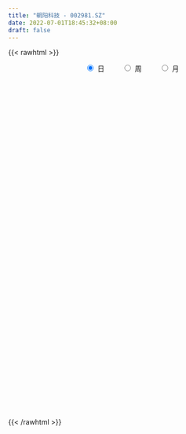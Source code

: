 ```yaml
---
title: "朝阳科技 - 002981.SZ"
date: 2022-07-01T18:45:32+08:00
draft: false
---
```

{{< rawhtml >}}
    <div style="text-align: center">
        <label style="padding: 1rem;"><input style="margin-right: .5rem" type="radio" name="period" value="D" checked onclick="period_change(this)">日</label>
        <label style="padding: 1rem;"><input style="margin-right: .5rem" type="radio" name="period" value="W" onclick="period_change(this)">周</label>
        <label style="padding: 1rem;"><input style="margin-right: .5rem" type="radio" name="period" value="M" onclick="period_change(this)">月</label>
    </div>
    <div id="chart" style="height: 700px;"></div> 
    <script type="text/javascript">
        const D_v = [130624.87,124416.98,127940.72,101418.15,71742.8,71949.84,72345.4,80150.02,63175.0,79243.23,55933.11,48651.54,64249.51,84223.63,58759.4,51292.61,65723.71,103521.3,74587.34,75513.57,61243.53,52265.2,52144.64,58778.6,36280.13,27853.2,24315.39,21702.99,22661.14,27489.6,28130.0,17842.5,17114.0,22156.1,20933.0,23584.6,30220.67,23453.28,16669.08,19630.2,18519.82,12824.53,13819.16,15744.66,11496.63,13190.62,12874.65,17930.76,12582.52,14279.1,25195.29,18093.2,15189.72,16249.3,9173.6,9046.2,10733.92,10731.72,24900.24,26284.2,18795.6,16505.0,11687.09,18236.09,13039.0,9826.1,9015.2,7419.3,6202.0,9197.9,6711.9,6694.0,5985.1,7600.9,5951.2,23360.12,32225.22,14939.45,12316.25,13092.2,17128.2,9444.9,9348.0,6827.0,7203.9,17187.9,10157.9,7503.0,5590.0,8507.0,4791.4,7878.9,7580.8,6515.9,10422.44,8070.2,8686.74,8479.8,6610.0,5854.9,9482.1,7935.92,5653.0,5602.0,3851.3,4512.72,6280.0,4762.0,6060.0,7617.0,6039.9,4181.8,4866.0,6022.0,8522.1,15968.0,10852.19,8333.8,7501.74,5866.58,4341.0,5873.0,33597.93,47968.54,26455.61,27975.0,21107.0,31423.22,20101.0,19083.0,15854.63,17161.72,15186.42,17846.25,8673.2,12801.2,6901.2,5199.2,8022.9,6400.7,5551.0,7113.0,12297.8,7487.0,7702.8,5058.1,10490.5,8957.99,7695.09,5215.0,6084.9,8690.1,6778.0,5555.0,5744.0,5511.2,5096.0,5967.0,6602.0,7513.2,4539.0,4762.6,6110.5,4638.3,4603.0,5236.3,5841.2,5879.9,4965.9,7947.09,5072.99,4565.9,5214.9,14490.0,31416.6,23590.6,15955.1,10693.4,7172.2,10650.4,9405.0,8815.2,5183.4,6411.2,5230.0,4485.6,8106.4,6431.0,16598.0,11117.2,9009.0,15379.0,8956.0,7679.06,6033.0,6143.0,32980.9,26184.96,35599.0,21201.0,15928.8,15230.0,8512.2,9516.0,23846.8,14120.0,9908.0,9251.2,12436.1,9489.0,10051.2,6544.03,7878.0,12499.1,8774.81,3630.0,4785.0,3565.0,3804.9,6746.0,5974.0,3724.0,2994.0,3681.12,4111.4,4705.2,2675.0,3419.0,4304.0,3137.4,2422.0,3777.0,3341.0,4862.0,3470.0,3641.29,4201.0,5428.09,3781.81,13019.21,6886.0,7624.2,4886.0,4937.0,5156.0,3417.0,5803.2,7084.0,6693.0,7065.21,5476.0,9774.9,5235.0,4920.3,5878.5,6007.0,3977.9,4402.0,4589.0,3270.0,3210.0,3178.0,3055.0,2734.3,3826.0,3390.0,3552.0,7698.0,4120.0,3673.0,2385.0,2536.0,2313.0,4343.0,3857.0,3753.0,4353.0,3947.3,2380.0,3555.0,3186.0,4974.9,3736.0,2079.0,3351.9,4212.0,5019.0,3887.2,4612.0,3467.0,3400.2,2238.0,2330.0,3674.0,12993.5,5416.9,3334.0,3773.0,4885.5,6118.9,5414.0,6084.0,4207.0,7602.0,5236.6,3552.0,3875.0,6682.8,4289.0,5098.1,6736.2,5558.0,7372.0,6528.2,9561.9,8820.9,5956.0,4375.8,2764.0,3572.0,1641.0,2267.0,1807.0,1836.0,1812.0,2011.0,1963.0,1616.0,1966.0,2660.0,3474.0,5782.0,10221.0,13968.0,9482.8,9402.0,5408.0,22260.0,16970.0,13226.0,9214.0,13639.0,16221.0,9026.0,7445.0,10447.0,17098.0,16197.0,9371.2,4538.0,6410.0,16709.0,12950.0,13726.0,11056.0,7147.5,6577.0,6742.0,6662.3,5206.42,6262.0,4246.0,11646.0,6007.0,4521.0,5354.0,4120.52,5531.0,4664.0,5745.0,8662.0,6960.0,4146.0,6145.0,6213.0,4900.0,5896.0,4891.9,3746.14,3522.0,3231.0,2857.0,7316.0,6561.9,13220.7,6757.04,5348.0,7548.0,10975.0,5845.2,6098.2,18532.0,14382.0,6192.5,11225.0,15517.0,42406.2,28824.0,17447.5,10927.9,5480.0,9057.79,4922.79,6194.0,6868.0,5250.3,22477.88,31587.58,15802.79,15745.58,9454.0,9214.79,10802.79,17750.0,21606.0,15059.79,30645.79,17413.58,15471.58,11333.79,11546.0,9342.79,9394.79,13316.8,13396.58,13148.58,12016.0,9137.0,8485.79,6858.79,5455.79,8684.79,5765.0,4821.9,5490.0,6117.0,9103.91,6692.0,4951.0,9979.0,7582.0,7820.0,20167.95,13395.58,8619.0,5365.79,4592.58,3776.58,5162.58,4675.0,3016.79,3588.79,5872.0,5803.0,9817.58,13263.3,10824.37,7688.2,6793.0,10788.1,11052.58,9556.0,10376.2,22265.5,16804.0,14044.69,17526.73,16983.58,16282.8,20123.2,33119.0,30581.5,38268.0,20525.5,12818.9,10433.0,10446.72,12698.4,13431.3,9902.0,14111.0,12524.4,8724.0,9729.0,5574.0,6027.0,8840.0,7875.0,5034.0,7057.0,18054.2,14453.0,8596.0,7353.0,7315.0,6340.0,11437.2,10242.01,13259.0,8697.0]
const D_histogram = [0.0,0.2048547009,0.5173299827,0.5395520413,0.515938668,0.3187923605,0.2024529266,0.1238918273,0.0000932476,-0.0019800512,-0.0871892631,-0.0947583039,-0.0779401235,0.1155563652,0.1381595415,0.0719337868,0.1224563,0.2713065614,0.3584936165,0.4935412354,0.4206390391,0.3459816571,0.0940216245,-0.3543536098,-0.8645116281,-1.1849308876,-1.2329108706,-1.1775580867,-1.1004139524,-1.0941103419,-1.235982268,-1.2026501737,-1.0699970136,-0.8604611927,-0.728546183,-0.5605541868,-0.3047264993,-0.1482366926,-0.0191177031,0.0108158874,-0.0357753613,-0.0212314686,-0.0105647591,-0.0615755311,-0.0673817084,-0.0622655214,0.0204079154,0.1345488093,0.1478891591,0.1914634307,0.2825377748,0.3169175828,0.3055796685,0.2118778084,0.160325646,0.1298710128,0.1254275616,0.164676069,0.26078588,0.3473356838,0.4359664379,0.4162388729,0.3439961111,0.1339890377,-0.1318790318,-0.2372797038,-0.218167488,-0.2063951453,-0.2153244182,-0.1507545381,-0.0737905512,-0.0331297021,-0.0415296685,0.0123906037,0.0035997847,0.2278187411,0.2750185147,0.2560282287,0.1761797821,0.2119423674,0.3146190313,0.3529428504,0.3321637109,0.2963701963,0.264492186,0.3146323311,0.312640595,0.2690691483,0.230463294,0.1205252673,0.044118185,-0.050763531,-0.1317135804,-0.2006641471,-0.3205631243,-0.4124109864,-0.3634976668,-0.2804240823,-0.1911423962,-0.1226358862,0.0048422768,0.0681389345,0.0877344502,0.0672245635,0.0473882201,0.0531565995,0.0400884419,0.038143775,0.0782858169,0.1284843652,0.1297313197,0.1318441442,0.0951596471,0.1003197548,0.1063192108,0.1633420607,0.2113314422,0.2232198755,0.2355996715,0.2183835468,0.1760020866,0.1081808642,0.2664012887,0.3142535808,0.2597102198,0.2855679587,0.2755738604,0.3017165945,0.2973969456,0.2173731362,0.1216787408,-0.0582324496,-0.2290346458,-0.4510221216,-0.5807457064,-0.7230118368,-0.7593727071,-0.7448626504,-0.6426474397,-0.5301972094,-0.4185709737,-0.3723474296,-0.4140020264,-0.3799744147,-0.3721805426,-0.3414609883,-0.3642127187,-0.3131572714,-0.2024873378,-0.1031882017,0.0069880598,0.1239339336,0.1780831222,0.2094115634,0.1968752269,0.2106605921,0.1797524964,0.1437399719,0.1565042685,0.1854133917,0.1835749459,0.1340627174,0.0524922057,-0.0124683875,-0.0642226226,-0.0378314025,0.0151828,0.1024917278,0.193083738,0.2524646887,0.2764695302,0.294919931,0.2635771684,0.3916057711,0.4517389021,0.525761365,0.5249149692,0.4587594361,0.3898296695,0.3525184574,0.234069335,0.0863947657,0.009633296,-0.0678188111,-0.0993693978,-0.0875058513,-0.0297083312,0.0003107458,0.1045182643,0.1531600395,0.1315283099,0.1770892588,0.2032610235,0.1931086008,0.1462410682,0.109755432,0.1599351762,0.1944315251,0.2787494553,0.2903217968,0.2888536311,0.2128983422,0.1569319181,0.0631016391,0.0824165104,0.0667872398,0.0177973925,-0.005540465,0.0075811838,-0.0299023296,-0.1123873163,-0.1348970625,-0.2019291735,-0.3196962876,-0.357699951,-0.3703435386,-0.3853685124,-0.3676731175,-0.3148807872,-0.3282940081,-0.3198490603,-0.2763577042,-0.2221226015,-0.1628521813,-0.1165633114,-0.1092898421,-0.0825684756,-0.0633772544,-0.0657217842,-0.0634228624,-0.0505313551,-0.0283703602,0.001694399,0.0574693606,0.073335518,0.0963739188,0.1263094357,0.1433945382,0.1626899749,0.1896466238,0.1882891618,0.2064793966,0.1921015671,0.1793245828,0.1493049285,0.1122639928,0.0948443112,0.1140323861,0.1121418855,0.128792083,0.1265407316,0.1486479314,0.1372998335,0.0988827885,0.0988948007,0.0346989944,-0.0090189669,-0.0682219666,-0.1262135579,-0.1399130524,-0.1190704887,-0.0869714977,-0.0741905413,-0.0791240717,-0.0487730175,-0.0418203462,-0.0651187209,-0.1404696455,-0.1937599668,-0.227435238,-0.2388743718,-0.2167251017,-0.1946120641,-0.1968499137,-0.208679042,-0.2318058402,-0.2915437768,-0.2664100252,-0.2309103521,-0.1596157018,-0.0922333991,-0.0599814786,-0.0436444703,-0.0214469666,0.0301124531,0.087731241,0.1420984343,0.1772138159,0.1814252299,0.1905212505,0.1475227687,0.1280352935,0.097848567,0.0540188821,0.1225134144,0.1388399059,0.1532050062,0.1288624484,0.1163407692,0.0816251286,0.0295271409,0.0132321872,0.0036093384,0.0292971337,0.0514528736,0.0713924308,0.0919258285,0.105801932,0.088371578,0.080749203,0.0903388157,0.0749082501,0.0508154524,0.0122296748,0.0112271992,0.0306172884,0.008095961,-0.0312361812,-0.0713138473,-0.1064044341,-0.1043783603,-0.0744893572,-0.0444878803,-0.0426906559,-0.0247448616,-0.0096871622,-0.0144377046,-0.0115382556,-0.0122659325,-0.0356225713,-0.0807914935,-0.0553933529,-0.0073919567,0.0861006193,0.1200459465,0.1286550185,0.1078757515,0.1671608812,0.1640118008,0.1572593226,0.1456911482,0.1562678408,0.1696030672,0.1567782559,0.1521225206,0.1320626947,0.1190528708,0.0917272034,0.0266577324,0.0012700713,-0.0311030168,0.0092183488,0.0438288655,0.0927291732,0.1197314894,0.1281292874,0.1209429916,0.0702665897,0.0452437754,0.0400614568,0.005375476,-0.0383386643,-0.1434066053,-0.2223829814,-0.2541934999,-0.2529181012,-0.2303954974,-0.2175472936,-0.1809462042,-0.1386216624,-0.0875926041,-0.0833608877,-0.0893473765,-0.0552722582,-0.02582737,-0.02246731,-0.057279653,-0.0661989983,-0.0569943133,-0.0559277596,-0.0445742295,-0.0330101887,0.004320069,0.0258390303,0.0828477199,0.0893621138,0.10005856,0.1042911603,0.131454362,0.1348904011,0.138921565,0.1861938023,0.1325836235,0.1139769457,0.0293188477,0.0346292441,0.092143783,-0.0320826216,-0.1647180735,-0.2799795187,-0.3144914606,-0.3309649305,-0.2955855583,-0.2276104217,-0.1677765559,-0.158557509,-0.0095152274,0.1121605182,0.1730351239,0.2030642265,0.2174665554,0.2131655615,0.1892231853,0.1837880943,0.1323831398,0.1081650077,0.1556169115,0.1628232292,0.156819052,0.1156887002,0.0614543287,0.0246839591,-0.0688302623,-0.0856377073,-0.1241281781,-0.0775438297,-0.1292348565,-0.2044189882,-0.2184451707,-0.2031164053,-0.1716436731,-0.110251028,-0.0751918389,-0.0544753733,-0.0737047817,-0.0599977439,-0.0121886922,-0.0163212147,-0.0131889251,0.0186133807,0.0513597049,0.0841403991,0.0454711911,-0.0143599599,-0.0721604737,-0.0820977452,-0.0906833435,-0.0907450394,-0.086530411,-0.0771064764,-0.0647357266,-0.0439989763,-0.0515523598,-0.0450533366,-0.0427480739,-0.0347984967,0.0088984186,0.0146160532,0.039591981,0.1084243015,0.1708952325,0.2429454026,0.2905037016,0.2959432331,0.3518814234,0.3980843917,0.4463433401,0.452776865,0.434178505,0.3717962487,0.251846868,0.102805817,-0.1417681594,-0.2901246652,-0.3837754647,-0.4284192828,-0.4313715977,-0.3968437116,-0.3512166628,-0.295756989,-0.2165841381,-0.163219305,-0.1361140199,-0.1355128563,-0.1225286665,-0.1053753041,-0.072227935,-0.0510505026,-0.033263983,-0.0069722259,0.0794476273,0.1579999527,0.1818325662,0.1914021519,0.1808832241,0.1725904182,0.1976430882,0.1895018013,0.2109660065,0.2181096821]
const D_fast = [0.0,0.2560683761,0.6978761536,0.8549862226,0.9603575162,0.8429092988,0.7771830966,0.7295949542,0.6058196864,0.6032513748,0.4962448471,0.4649862304,0.4623193798,0.6847049598,0.7418480216,0.6936057136,0.7747423017,0.9914192035,1.1682296627,1.4266625905,1.4589201539,1.4707581862,1.2423035598,0.705339923,-0.0209460023,-0.6375979837,-0.9938056844,-1.2328424222,-1.430801776,-1.6980257509,-2.1488932441,-2.4162236932,-2.5510697865,-2.5566492637,-2.6068707998,-2.5790173504,-2.3993712877,-2.2799406541,-2.1556010904,-2.1229635281,-2.1784986171,-2.1692625915,-2.1612370718,-2.2276417265,-2.2502933309,-2.2607435243,-2.1729681086,-2.0251900124,-1.9748773728,-1.8834372435,-1.7217284557,-1.6081192521,-1.5430622492,-1.5837946572,-1.5952654082,-1.5932522881,-1.5663388489,-1.4859213242,-1.3246150433,-1.1512313185,-0.953608955,-0.8692768017,-0.8555205357,-1.0320303497,-1.3308681772,-1.4955887751,-1.5310184313,-1.5708448749,-1.6336052524,-1.6067240069,-1.5482076577,-1.5158292342,-1.5346116176,-1.4775936945,-1.4854845673,-1.2043109256,-1.0883565234,-1.0433397522,-1.0791432533,-0.9903950761,-0.8090636544,-0.6825041228,-0.6202423345,-0.5819433,-0.5476982638,-0.4189000359,-0.3427316233,-0.319035783,-0.3000258137,-0.3798325236,-0.4452100596,-0.5527826584,-0.6666611029,-0.7857777064,-0.9858174646,-1.1807680733,-1.2227291705,-1.2097616065,-1.1682655195,-1.130417981,-1.0017292489,-0.9213978576,-0.8798687292,-0.8835724751,-0.8915617635,-0.8725042342,-0.8755502813,-0.8679590045,-0.8082455083,-0.7259258688,-0.6922460843,-0.6571722237,-0.670066809,-0.6398267626,-0.6072475039,-0.5093891388,-0.4085668968,-0.3408734946,-0.2695937807,-0.2322140188,-0.2305949573,-0.2713709636,-0.0465502169,0.0798654703,0.0902496643,0.1874993928,0.2463987597,0.3479706424,0.4180002298,0.3923197045,0.3270449944,0.1325756916,-0.0954851661,-0.4302281723,-0.7051381838,-1.0281572733,-1.2543613203,-1.4260669262,-1.4845135755,-1.5046126475,-1.4976291552,-1.5444924686,-1.689647572,-1.7506135639,-1.8358648275,-1.8905105203,-2.0043154304,-2.0315493009,-1.9715012017,-1.897999116,-1.7860758396,-1.6381464824,-1.5394765132,-1.4557951812,-1.4191127109,-1.3526621977,-1.3386321694,-1.3387097008,-1.2868193371,-1.211556866,-1.1675015753,-1.1834981245,-1.2519455847,-1.3200232748,-1.3878331656,-1.3708997961,-1.3140898936,-1.2011580338,-1.0622950892,-0.9397979663,-0.8466757422,-0.7544953587,-0.7199438291,-0.4940137837,-0.3209459271,-0.115483123,0.0148992235,0.0634335494,0.0919612002,0.1427796024,0.0828478138,-0.0432280641,-0.1175812098,-0.2119880196,-0.2683809558,-0.2783938722,-0.2280234349,-0.1979266714,-0.0675895869,0.0193421983,0.0305925462,0.1204258097,0.1974128303,0.2355375577,0.2252302923,0.216183514,0.3063470522,0.3894512825,0.5434565764,0.6276093671,0.6983546092,0.6756239059,0.6588904613,0.5808355921,0.620754591,0.6218221303,0.5772816312,0.5525586575,0.5675756022,0.5226165064,0.4120346906,0.3558006788,0.2382862744,0.0405950884,-0.0868335627,-0.192063035,-0.3034301369,-0.3776530214,-0.4035808879,-0.4990676109,-0.5705849281,-0.596182998,-0.5974785457,-0.5789211708,-0.5617731288,-0.58182212,-0.5757428724,-0.5723959648,-0.5911709407,-0.6047277345,-0.604469066,-0.5894006611,-0.5589123022,-0.4887700004,-0.4545699635,-0.407438083,-0.3459252071,-0.2929914701,-0.2330235397,-0.1586552348,-0.1129404063,-0.0431303224,-0.0094827602,0.0225714013,0.029877979,0.0209030416,0.0271944378,0.0748906092,0.10103558,0.1498837983,0.1792676297,0.2385368124,0.2615136728,0.247817325,0.2725530374,0.2170319797,0.1710592766,0.0948007853,0.0052558045,-0.0434219531,-0.0523470116,-0.0419908949,-0.0477575739,-0.0724721222,-0.0543143224,-0.0578167377,-0.0973947926,-0.2078631285,-0.3095934415,-0.4001275222,-0.471285249,-0.5033172543,-0.5298572328,-0.5813075608,-0.6453064496,-0.7263847078,-0.8590085887,-0.9004773433,-0.9227052582,-0.8913145334,-0.8469905805,-0.8297340296,-0.8243081389,-0.8074723769,-0.7483848439,-0.6688332458,-0.5789414439,-0.4995226083,-0.4499548868,-0.3932285536,-0.3993463433,-0.3868249951,-0.3925495799,-0.4228745442,-0.3237516583,-0.2727151903,-0.2200488385,-0.2121757841,-0.1956122711,-0.2099216295,-0.254637832,-0.2676247389,-0.2763452531,-0.2433331744,-0.2083142161,-0.1705265512,-0.1270116964,-0.0866851098,-0.0820225693,-0.0694576436,-0.0372833269,-0.0339868301,-0.0453757647,-0.0809041236,-0.0790997993,-0.052055388,-0.0725527252,-0.1196939127,-0.1776000407,-0.2392917359,-0.2633602523,-0.2520935884,-0.2332140816,-0.2420895211,-0.2303299422,-0.2176940334,-0.226054002,-0.2260391169,-0.2298332769,-0.2620955585,-0.3274623541,-0.3159125517,-0.2697591446,-0.1547414138,-0.0907846001,-0.0500117734,-0.0438221026,0.0572532475,0.0951071172,0.1276694697,0.1525240824,0.2021677352,0.2579037284,0.2842734811,0.3176483759,0.3306042236,0.3473576175,0.3429637509,0.284558713,0.2594885698,0.2193397274,0.2619656802,0.3075334133,0.3796160142,0.4365512029,0.4769813227,0.5000307747,0.4669210203,0.4532091499,0.4580421955,0.4247000837,0.3714012773,0.230481685,0.0959095636,0.00055067,-0.0614034565,-0.0964797271,-0.1380183467,-0.1466538083,-0.1389846821,-0.1098537749,-0.1264622804,-0.1547856134,-0.1345285596,-0.1115405139,-0.1137972814,-0.1629295376,-0.1883986325,-0.1934425258,-0.2063579121,-0.2061479393,-0.2028364457,-0.1644261707,-0.1364474518,-0.0587268322,-0.0298719099,0.0058391763,0.0361445667,0.0961713589,0.1333299983,0.1720915534,0.2659122413,0.2454479684,0.2553355269,0.1780071409,0.1919748483,0.272525333,0.140278273,-0.0335366973,-0.2187930222,-0.3319278292,-0.4311425318,-0.4696595491,-0.458587018,-0.4406972911,-0.4711176215,-0.3244541467,-0.1747382716,-0.0706048849,0.0101902743,0.0789592421,0.1279496385,0.1513130587,0.1918249912,0.1735158216,0.1763389415,0.2626950731,0.3106071982,0.343807784,0.3315996072,0.2927288179,0.2621294381,0.1514076511,0.1131907793,0.043668264,0.070866655,-0.013133086,-0.1394219647,-0.2080594399,-0.2435097759,-0.2549479619,-0.2211180738,-0.2048568445,-0.1977592221,-0.235414826,-0.2367072242,-0.1919453455,-0.2001581717,-0.2003231134,-0.1638674624,-0.118281212,-0.064465418,-0.0917668282,-0.1551879692,-0.2310286014,-0.2614903092,-0.2927467435,-0.3154946991,-0.3329126735,-0.342765358,-0.3465785398,-0.3368415336,-0.3572830071,-0.3620473181,-0.3704290738,-0.3711791208,-0.3252576008,-0.3158859529,-0.2810120298,-0.185073634,-0.0798788949,0.0529076259,0.1730918502,0.2525171901,0.3964257362,0.5421498024,0.7019945859,0.821622327,0.9115685933,0.9421353992,0.8851477354,0.7618081387,0.4817921225,0.2609044503,0.0713097847,-0.0804388541,-0.1912340684,-0.2559171102,-0.2980942272,-0.3165738006,-0.2915469843,-0.2789869774,-0.2859101973,-0.3191872477,-0.3368352245,-0.3460256882,-0.3309353028,-0.322520496,-0.3130499722,-0.2885012716,-0.1822195116,-0.064167198,0.005123557,0.0625436807,0.097245559,0.1321003575,0.2065637996,0.2457979631,0.3200036699,0.381674766]
const D_slow = [0.0,0.0512136752,0.1805461709,0.3154341812,0.4444188482,0.5241169383,0.57473017,0.6057031268,0.6057264387,0.6052314259,0.5834341102,0.5597445342,0.5402595033,0.5691485946,0.60368848,0.6216719267,0.6522860017,0.7201126421,0.8097360462,0.9331213551,1.0382811148,1.1247765291,1.1482819352,1.0596935328,0.8435656258,0.5473329039,0.2391051862,-0.0552843355,-0.3303878236,-0.603915409,-0.9129109761,-1.2135735195,-1.4810727729,-1.6961880711,-1.8783246168,-2.0184631635,-2.0946447884,-2.1317039615,-2.1364833873,-2.1337794154,-2.1427232558,-2.1480311229,-2.1506723127,-2.1660661955,-2.1829116225,-2.1984780029,-2.193376024,-2.1597388217,-2.1227665319,-2.0749006743,-2.0042662306,-1.9250368349,-1.8486419177,-1.7956724656,-1.7555910541,-1.7231233009,-1.6917664105,-1.6505973933,-1.5854009233,-1.4985670023,-1.3895753929,-1.2855156746,-1.1995166468,-1.1660193874,-1.1989891454,-1.2583090713,-1.3128509433,-1.3644497296,-1.4182808342,-1.4559694687,-1.4744171065,-1.482699532,-1.4930819492,-1.4899842982,-1.4890843521,-1.4321296668,-1.3633750381,-1.2993679809,-1.2553230354,-1.2023374435,-1.1236826857,-1.0354469731,-0.9524060454,-0.8783134963,-0.8121904498,-0.733532367,-0.6553722183,-0.5881049312,-0.5304891077,-0.5003577909,-0.4893282446,-0.5020191274,-0.5349475225,-0.5851135593,-0.6652543403,-0.7683570869,-0.8592315036,-0.9293375242,-0.9771231233,-1.0077820948,-1.0065715256,-0.989536792,-0.9676031795,-0.9507970386,-0.9389499836,-0.9256608337,-0.9156387232,-0.9061027795,-0.8865313252,-0.8544102339,-0.821977404,-0.7890163679,-0.7652264562,-0.7401465175,-0.7135667148,-0.6727311996,-0.619898339,-0.5640933701,-0.5051934523,-0.4505975656,-0.4065970439,-0.3795518279,-0.3129515057,-0.2343881105,-0.1694605555,-0.0980685659,-0.0291751007,0.0462540479,0.1206032843,0.1749465683,0.2053662535,0.1908081411,0.1335494797,0.0207939493,-0.1243924773,-0.3051454365,-0.4949886133,-0.6812042759,-0.8418661358,-0.9744154381,-1.0790581815,-1.172145039,-1.2756455456,-1.3706391492,-1.4636842849,-1.549049532,-1.6401027116,-1.7183920295,-1.7690138639,-1.7948109144,-1.7930638994,-1.762080416,-1.7175596354,-1.6652067446,-1.6159879379,-1.5633227898,-1.5183846657,-1.4824496727,-1.4433236056,-1.3969702577,-1.3510765212,-1.3175608419,-1.3044377905,-1.3075548873,-1.323610543,-1.3330683936,-1.3292726936,-1.3036497616,-1.2553788271,-1.192262655,-1.1231452724,-1.0494152897,-0.9835209976,-0.8856195548,-0.7726848292,-0.641244488,-0.5100157457,-0.3953258867,-0.2978684693,-0.209738855,-0.1512215212,-0.1296228298,-0.1272145058,-0.1441692086,-0.169011558,-0.1908880208,-0.1983151037,-0.1982374172,-0.1721078511,-0.1338178413,-0.1009357638,-0.0566634491,-0.0058481932,0.042428957,0.078989224,0.106428082,0.1464118761,0.1950197574,0.2647071212,0.3372875704,0.4095009781,0.4627255637,0.5019585432,0.517733953,0.5383380806,0.5550348905,0.5594842387,0.5580991224,0.5599944184,0.552518836,0.5244220069,0.4906977413,0.4402154479,0.360291376,0.2708663883,0.1782805036,0.0819383755,-0.0099799039,-0.0887001007,-0.1707736027,-0.2507358678,-0.3198252938,-0.3753559442,-0.4160689895,-0.4452098174,-0.4725322779,-0.4931743968,-0.5090187104,-0.5254491565,-0.5413048721,-0.5539377108,-0.5610303009,-0.5606067012,-0.546239361,-0.5279054815,-0.5038120018,-0.4722346429,-0.4363860083,-0.3957135146,-0.3483018586,-0.3012295682,-0.249609719,-0.2015843273,-0.1567531815,-0.1194269494,-0.0913609512,-0.0676498734,-0.0391417769,-0.0111063055,0.0210917152,0.0527268981,0.089888881,0.1242138394,0.1489345365,0.1736582367,0.1823329853,0.1800782435,0.1630227519,0.1314693624,0.0964910993,0.0667234771,0.0449806027,0.0264329674,0.0066519495,-0.0055413049,-0.0159963915,-0.0322760717,-0.067393483,-0.1158334747,-0.1726922842,-0.2324108772,-0.2865921526,-0.3352451686,-0.3844576471,-0.4366274076,-0.4945788676,-0.5674648118,-0.6340673181,-0.6917949062,-0.7316988316,-0.7547571814,-0.769752551,-0.7806636686,-0.7860254103,-0.778497297,-0.7565644867,-0.7210398782,-0.6767364242,-0.6313801167,-0.5837498041,-0.5468691119,-0.5148602886,-0.4903981468,-0.4768934263,-0.4462650727,-0.4115550962,-0.3732538447,-0.3410382326,-0.3119530403,-0.2915467581,-0.2841649729,-0.2808569261,-0.2799545915,-0.2726303081,-0.2597670897,-0.241918982,-0.2189375249,-0.1924870419,-0.1703941473,-0.1502068466,-0.1276221427,-0.1088950801,-0.096191217,-0.0931337983,-0.0903269985,-0.0826726764,-0.0806486862,-0.0884577315,-0.1062861933,-0.1328873018,-0.1589818919,-0.1776042312,-0.1887262013,-0.1993988653,-0.2055850807,-0.2080068712,-0.2116162974,-0.2145008613,-0.2175673444,-0.2264729872,-0.2466708606,-0.2605191988,-0.262367188,-0.2408420331,-0.2108305465,-0.1786667919,-0.151697854,-0.1099076337,-0.0689046835,-0.0295898529,0.0068329342,0.0458998944,0.0883006612,0.1274952251,0.1655258553,0.198541529,0.2283047467,0.2512365475,0.2579009806,0.2582184984,0.2504427442,0.2527473314,0.2637045478,0.2868868411,0.3168197134,0.3488520353,0.3790877832,0.3966544306,0.4079653745,0.4179807387,0.4193246077,0.4097399416,0.3738882903,0.3182925449,0.2547441699,0.1915146447,0.1339157703,0.0795289469,0.0342923958,-0.0003630198,-0.0222611708,-0.0431013927,-0.0654382368,-0.0792563014,-0.0857131439,-0.0913299714,-0.1056498846,-0.1221996342,-0.1364482125,-0.1504301524,-0.1615737098,-0.169826257,-0.1687462397,-0.1622864821,-0.1415745522,-0.1192340237,-0.0942193837,-0.0681465936,-0.0352830031,-0.0015604028,0.0331699884,0.079718439,0.1128643449,0.1413585813,0.1486882932,0.1573456042,0.18038155,0.1723608946,0.1311813762,0.0611864965,-0.0174363686,-0.1001776012,-0.1740739908,-0.2309765963,-0.2729207352,-0.3125601125,-0.3149389193,-0.2868987898,-0.2436400088,-0.1928739522,-0.1385073133,-0.085215923,-0.0379101266,0.0080368969,0.0411326819,0.0681739338,0.1070781617,0.147783969,0.186988732,0.215910907,0.2312744892,0.237445479,0.2202379134,0.1988284866,0.1677964421,0.1484104847,0.1161017705,0.0649970235,0.0103857308,-0.0403933705,-0.0833042888,-0.1108670458,-0.1296650055,-0.1432838489,-0.1617100443,-0.1767094803,-0.1797566533,-0.183836957,-0.1871341883,-0.1824808431,-0.1696409169,-0.1486058171,-0.1372380193,-0.1408280093,-0.1588681277,-0.179392564,-0.2020633999,-0.2247496598,-0.2463822625,-0.2656588816,-0.2818428133,-0.2928425573,-0.3057306473,-0.3169939814,-0.3276809999,-0.3363806241,-0.3341560194,-0.3305020061,-0.3206040109,-0.2934979355,-0.2507741274,-0.1900377767,-0.1174118513,-0.043426043,0.0445443128,0.1440654107,0.2556512458,0.368845462,0.4773900883,0.5703391504,0.6333008674,0.6590023217,0.6235602818,0.5510291155,0.4550852494,0.3479804287,0.2401375293,0.1409266014,0.0531224356,-0.0208168116,-0.0749628461,-0.1157676724,-0.1497961774,-0.1836743914,-0.2143065581,-0.2406503841,-0.2587073678,-0.2714699935,-0.2797859892,-0.2815290457,-0.2616671389,-0.2221671507,-0.1767090092,-0.1288584712,-0.0836376652,-0.0404900606,0.0089207114,0.0562961618,0.1090376634,0.1635650839]
const D_data = [['2020-06-10', 49.01, 47.42, 47.42, 51.17],['2020-06-11', 46.32, 50.63, 46.32, 52.08],['2020-06-12', 49.19, 53.69, 48.58, 55.08],['2020-06-15', 52.01, 51.42, 50.82, 53.56],['2020-06-16', 50.7, 51.32, 50.18, 52.85],['2020-06-17', 50.4, 48.95, 48.51, 50.51],['2020-06-18', 48.0, 49.4, 47.0, 50.3],['2020-06-19', 48.55, 49.56, 48.5, 51.91],['2020-06-22', 48.91, 48.58, 47.35, 49.78],['2020-06-23', 49.5, 49.85, 49.35, 51.0],['2020-06-24', 48.24, 48.62, 47.8, 48.89],['2020-06-29', 48.34, 49.35, 47.66, 49.8],['2020-06-30', 50.0, 49.69, 49.55, 51.5],['2020-07-01', 49.0, 52.57, 48.7, 52.66],['2020-07-02', 51.76, 51.2, 50.91, 52.3],['2020-07-03', 51.06, 50.14, 49.5, 51.88],['2020-07-06', 49.87, 51.73, 49.5, 52.05],['2020-07-07', 51.81, 53.76, 50.7, 55.96],['2020-07-08', 53.0, 53.99, 52.01, 54.54],['2020-07-09', 54.27, 55.66, 53.68, 56.5],['2020-07-10', 55.28, 53.73, 53.56, 56.3],['2020-07-13', 53.08, 53.77, 53.08, 54.38],['2020-07-14', 53.83, 51.0, 50.01, 54.15],['2020-07-15', 49.84, 46.69, 46.11, 50.38],['2020-07-16', 46.7, 42.96, 42.34, 47.18],['2020-07-17', 42.53, 42.36, 41.61, 43.59],['2020-07-20', 42.45, 43.86, 42.22, 43.95],['2020-07-21', 43.95, 44.22, 43.3, 44.7],['2020-07-22', 44.03, 43.91, 43.57, 44.6],['2020-07-23', 43.3, 42.3, 41.12, 43.3],['2020-07-24', 42.0, 39.03, 39.03, 42.5],['2020-07-27', 39.7, 39.8, 38.28, 40.19],['2020-07-28', 40.0, 40.39, 39.3, 40.66],['2020-07-29', 40.0, 41.28, 39.8, 41.41],['2020-07-30', 41.28, 40.34, 40.0, 41.45],['2020-07-31', 40.34, 40.81, 40.21, 41.58],['2020-08-03', 41.54, 42.42, 41.05, 42.95],['2020-08-04', 42.88, 41.81, 41.7, 42.88],['2020-08-05', 41.71, 41.87, 41.65, 42.25],['2020-08-06', 41.55, 40.75, 40.46, 41.85],['2020-08-07', 40.32, 39.43, 38.62, 40.74],['2020-08-10', 39.2, 39.78, 39.0, 40.49],['2020-08-11', 39.78, 39.48, 39.48, 40.3],['2020-08-12', 39.61, 38.26, 37.51, 39.89],['2020-08-13', 38.44, 38.31, 38.3, 39.3],['2020-08-14', 38.27, 38.08, 37.33, 38.44],['2020-08-17', 37.99, 38.96, 37.91, 38.96],['2020-08-18', 38.96, 39.64, 38.65, 40.05],['2020-08-19', 39.19, 38.53, 38.51, 39.59],['2020-08-20', 38.4, 38.9, 37.6, 39.28],['2020-08-21', 38.91, 39.76, 38.7, 40.77],['2020-08-24', 39.9, 39.35, 37.61, 39.9],['2020-08-25', 39.23, 38.82, 38.71, 39.99],['2020-08-26', 38.48, 37.45, 37.38, 38.51],['2020-08-27', 37.09, 37.48, 37.0, 37.91],['2020-08-28', 37.6, 37.39, 37.07, 37.6],['2020-08-31', 37.43, 37.48, 37.43, 38.11],['2020-09-01', 37.53, 38.0, 37.07, 38.2],['2020-09-02', 38.0, 39.02, 37.88, 39.5],['2020-09-03', 39.31, 39.42, 39.11, 42.0],['2020-09-04', 38.87, 40.03, 38.15, 40.17],['2020-09-07', 40.04, 39.01, 38.88, 40.65],['2020-09-08', 38.83, 38.23, 38.0, 39.01],['2020-09-09', 37.77, 35.76, 35.65, 37.77],['2020-09-10', 36.0, 33.6, 33.6, 36.2],['2020-09-11', 33.7, 34.28, 32.23, 34.34],['2020-09-14', 34.35, 35.24, 34.3, 35.79],['2020-09-15', 35.09, 34.87, 34.59, 35.29],['2020-09-16', 34.98, 34.25, 34.25, 35.0],['2020-09-17', 34.02, 34.97, 34.02, 35.34],['2020-09-18', 34.95, 35.21, 34.7, 35.3],['2020-09-21', 35.17, 34.82, 34.81, 35.6],['2020-09-22', 34.61, 34.05, 33.61, 34.61],['2020-09-23', 34.13, 34.73, 34.13, 35.5],['2020-09-24', 34.26, 33.86, 33.78, 34.73],['2020-09-25', 33.92, 37.25, 33.82, 37.25],['2020-09-28', 37.81, 35.77, 35.22, 38.3],['2020-09-29', 35.77, 35.04, 34.86, 35.77],['2020-09-30', 35.01, 34.0, 34.0, 35.01],['2020-10-09', 34.47, 35.31, 34.47, 35.64],['2020-10-12', 35.51, 36.57, 35.51, 37.14],['2020-10-13', 36.89, 36.26, 36.0, 36.9],['2020-10-14', 35.99, 35.7, 35.68, 36.38],['2020-10-15', 35.5, 35.48, 35.3, 36.22],['2020-10-16', 35.48, 35.45, 34.57, 35.76],['2020-10-19', 35.72, 36.65, 35.6, 36.75],['2020-10-20', 36.46, 36.28, 35.71, 36.46],['2020-10-21', 36.01, 35.78, 35.46, 36.34],['2020-10-22', 36.0, 35.74, 35.1, 36.0],['2020-10-23', 35.75, 34.51, 34.5, 36.05],['2020-10-26', 34.53, 34.42, 33.85, 34.86],['2020-10-27', 34.44, 33.65, 33.3, 34.99],['2020-10-28', 33.72, 33.2, 32.66, 33.95],['2020-10-29', 32.42, 32.73, 32.2, 33.0],['2020-10-30', 32.61, 31.28, 31.19, 32.95],['2020-11-02', 31.3, 30.66, 30.58, 31.43],['2020-11-03', 30.99, 31.88, 30.67, 32.0],['2020-11-04', 32.02, 32.28, 31.92, 32.8],['2020-11-05', 32.73, 32.5, 32.16, 32.78],['2020-11-06', 32.63, 32.4, 31.89, 32.65],['2020-11-09', 32.55, 33.48, 32.54, 33.48],['2020-11-10', 33.13, 33.08, 33.01, 33.8],['2020-11-11', 33.36, 32.68, 32.65, 33.36],['2020-11-12', 32.66, 32.1, 31.91, 33.05],['2020-11-13', 31.99, 31.91, 31.56, 32.2],['2020-11-16', 31.91, 32.1, 31.51, 32.28],['2020-11-17', 32.1, 31.75, 31.16, 32.23],['2020-11-18', 31.58, 31.75, 31.36, 32.18],['2020-11-19', 31.8, 32.3, 31.62, 32.32],['2020-11-20', 32.33, 32.63, 32.33, 32.92],['2020-11-23', 32.74, 32.14, 31.82, 32.75],['2020-11-24', 32.0, 32.15, 31.8, 32.48],['2020-11-25', 32.13, 31.55, 31.46, 32.38],['2020-11-26', 31.6, 31.96, 31.0, 32.0],['2020-11-27', 31.89, 31.98, 31.17, 35.16],['2020-11-30', 31.98, 32.8, 31.86, 33.5],['2020-12-01', 32.8, 33.03, 32.4, 33.38],['2020-12-02', 33.06, 32.83, 32.54, 33.25],['2020-12-03', 32.84, 33.01, 32.61, 33.32],['2020-12-04', 33.07, 32.74, 32.51, 33.18],['2020-12-07', 32.74, 32.36, 32.33, 32.94],['2020-12-08', 32.36, 31.8, 31.76, 32.51],['2020-12-09', 32.05, 34.98, 31.85, 34.98],['2020-12-10', 34.56, 34.35, 33.8, 35.95],['2020-12-11', 33.76, 33.25, 32.78, 33.98],['2020-12-14', 33.45, 34.38, 32.71, 34.68],['2020-12-15', 33.48, 34.19, 33.0, 34.34],['2020-12-16', 33.85, 34.92, 33.61, 35.38],['2020-12-17', 34.51, 34.85, 33.68, 34.86],['2020-12-18', 34.94, 33.9, 33.89, 35.78],['2020-12-21', 33.5, 33.39, 32.9, 33.5],['2020-12-22', 33.0, 31.64, 31.5, 33.15],['2020-12-23', 31.65, 30.71, 30.4, 31.65],['2020-12-24', 30.41, 28.74, 28.5, 30.94],['2020-12-25', 28.25, 28.52, 28.23, 29.1],['2020-12-28', 28.4, 27.07, 26.97, 28.5],['2020-12-29', 27.27, 27.26, 26.95, 27.68],['2020-12-30', 26.86, 27.15, 26.8, 27.5],['2020-12-31', 27.15, 27.9, 27.15, 28.42],['2021-01-04', 27.81, 28.01, 27.72, 28.41],['2021-01-05', 28.09, 28.08, 27.8, 28.29],['2021-01-06', 27.98, 27.21, 27.2, 28.23],['2021-01-07', 27.03, 25.63, 25.6, 27.36],['2021-01-08', 25.65, 26.05, 24.85, 26.2],['2021-01-11', 26.17, 25.33, 25.01, 26.4],['2021-01-12', 25.33, 25.22, 25.09, 25.91],['2021-01-13', 25.33, 24.06, 24.0, 25.45],['2021-01-14', 24.06, 24.55, 23.03, 24.88],['2021-01-15', 24.43, 25.28, 24.2, 25.47],['2021-01-18', 25.28, 25.33, 25.01, 25.63],['2021-01-19', 25.3, 25.74, 25.02, 25.97],['2021-01-20', 25.74, 26.24, 25.48, 26.55],['2021-01-21', 26.23, 25.79, 25.69, 26.5],['2021-01-22', 25.49, 25.65, 25.34, 26.03],['2021-01-25', 25.34, 25.08, 25.03, 25.79],['2021-01-26', 25.09, 25.35, 24.79, 25.79],['2021-01-27', 25.35, 24.68, 24.53, 25.48],['2021-01-28', 24.35, 24.35, 24.27, 25.29],['2021-01-29', 24.93, 24.81, 24.25, 25.39],['2021-02-01', 24.37, 25.06, 23.8, 25.28],['2021-02-02', 25.0, 24.7, 24.61, 25.13],['2021-02-03', 24.44, 23.9, 23.9, 24.81],['2021-02-04', 23.8, 23.03, 22.6, 24.02],['2021-02-05', 23.02, 22.67, 22.41, 23.55],['2021-02-08', 22.75, 22.3, 22.23, 22.98],['2021-02-09', 22.6, 22.98, 22.07, 22.98],['2021-02-10', 22.96, 23.33, 22.49, 23.98],['2021-02-18', 23.35, 24.0, 23.35, 24.28],['2021-02-19', 24.0, 24.46, 23.77, 24.46],['2021-02-22', 24.45, 24.48, 24.3, 25.25],['2021-02-23', 24.5, 24.31, 24.06, 24.86],['2021-02-24', 24.31, 24.43, 24.24, 24.9],['2021-02-25', 24.43, 23.85, 23.8, 24.75],['2021-02-26', 23.86, 26.24, 23.86, 26.24],['2021-03-01', 27.19, 26.12, 26.05, 27.3],['2021-03-02', 25.47, 26.95, 25.47, 26.95],['2021-03-03', 26.34, 26.55, 26.08, 26.64],['2021-03-04', 26.36, 25.88, 25.65, 26.5],['2021-03-05', 25.56, 25.77, 25.56, 26.17],['2021-03-08', 25.8, 26.14, 25.62, 26.2],['2021-03-09', 25.8, 24.91, 24.17, 25.96],['2021-03-10', 25.05, 23.93, 23.9, 25.16],['2021-03-11', 24.1, 24.23, 23.82, 24.55],['2021-03-12', 24.23, 23.76, 23.61, 24.25],['2021-03-15', 24.0, 23.95, 23.53, 24.1],['2021-03-16', 23.96, 24.34, 23.95, 24.43],['2021-03-17', 24.34, 25.03, 24.23, 25.15],['2021-03-18', 24.99, 24.88, 24.52, 25.17],['2021-03-19', 24.69, 26.19, 24.55, 27.16],['2021-03-22', 25.95, 25.99, 25.61, 26.15],['2021-03-23', 26.0, 25.28, 25.17, 26.39],['2021-03-24', 25.03, 26.3, 25.01, 27.0],['2021-03-25', 26.28, 26.4, 25.81, 26.44],['2021-03-26', 26.35, 26.15, 26.03, 26.7],['2021-03-29', 26.15, 25.68, 25.62, 26.22],['2021-03-30', 25.89, 25.7, 25.64, 26.21],['2021-03-31', 25.7, 26.95, 25.7, 28.27],['2021-04-01', 26.2, 27.15, 26.13, 27.48],['2021-04-02', 27.08, 28.32, 26.59, 29.28],['2021-04-06', 27.91, 27.94, 27.57, 28.3],['2021-04-07', 27.63, 28.09, 27.63, 28.69],['2021-04-08', 27.95, 27.21, 27.0, 28.31],['2021-04-09', 27.02, 27.32, 27.02, 27.63],['2021-04-12', 27.33, 26.6, 26.36, 27.47],['2021-04-13', 26.75, 27.95, 26.75, 28.27],['2021-04-14', 27.6, 27.66, 27.12, 27.82],['2021-04-15', 27.67, 27.18, 26.89, 27.86],['2021-04-16', 27.19, 27.39, 26.91, 27.54],['2021-04-19', 27.39, 27.9, 27.21, 28.17],['2021-04-20', 27.6, 27.27, 27.11, 27.95],['2021-04-21', 27.06, 26.4, 26.39, 27.22],['2021-04-22', 26.79, 26.84, 26.4, 26.93],['2021-04-23', 26.84, 25.97, 25.7, 27.2],['2021-04-26', 25.81, 24.68, 24.64, 25.81],['2021-04-27', 24.67, 25.03, 24.25, 25.49],['2021-04-28', 25.05, 24.95, 24.71, 25.19],['2021-04-29', 25.11, 24.56, 24.56, 25.24],['2021-04-30', 24.56, 24.68, 24.38, 24.85],['2021-05-06', 24.6, 25.03, 24.5, 25.1],['2021-05-07', 25.1, 24.03, 23.87, 25.11],['2021-05-10', 24.01, 24.0, 22.5, 24.4],['2021-05-11', 24.18, 24.3, 24.0, 24.47],['2021-05-12', 24.3, 24.45, 24.03, 24.55],['2021-05-13', 24.45, 24.61, 24.11, 24.86],['2021-05-14', 24.83, 24.56, 24.31, 24.83],['2021-05-17', 24.72, 24.06, 23.96, 24.72],['2021-05-18', 24.06, 24.25, 24.06, 24.29],['2021-05-19', 24.19, 24.15, 23.78, 24.33],['2021-05-20', 24.04, 23.8, 23.55, 24.15],['2021-05-21', 23.81, 23.73, 23.7, 24.96],['2021-05-24', 24.0, 23.78, 23.63, 24.0],['2021-05-25', 23.95, 23.88, 23.65, 23.95],['2021-05-26', 23.87, 24.03, 23.79, 24.12],['2021-05-27', 24.0, 24.53, 24.0, 24.7],['2021-05-28', 24.29, 24.2, 24.08, 24.69],['2021-05-31', 24.01, 24.39, 24.01, 24.46],['2021-06-01', 24.39, 24.64, 24.2, 24.85],['2021-06-02', 24.63, 24.65, 24.53, 25.04],['2021-06-03', 24.65, 24.84, 24.55, 24.95],['2021-06-04', 26.12, 25.15, 25.01, 26.12],['2021-06-07', 25.15, 24.97, 24.68, 25.37],['2021-06-08', 24.97, 25.38, 24.73, 25.52],['2021-06-09', 25.4, 25.11, 25.01, 25.5],['2021-06-10', 25.11, 25.18, 24.51, 25.41],['2021-06-11', 24.95, 24.96, 24.81, 25.49],['2021-06-15', 25.24, 24.78, 24.62, 25.24],['2021-06-16', 24.94, 24.95, 24.91, 25.87],['2021-06-17', 24.61, 25.49, 24.61, 25.66],['2021-06-18', 25.25, 25.36, 25.23, 25.79],['2021-06-21', 25.13, 25.73, 25.05, 25.73],['2021-06-22', 25.74, 25.64, 25.41, 25.85],['2021-06-23', 25.7, 26.12, 25.36, 26.17],['2021-06-24', 26.08, 25.86, 25.73, 26.08],['2021-06-25', 25.7, 25.5, 25.25, 25.7],['2021-06-28', 25.5, 25.98, 25.4, 26.06],['2021-06-29', 25.9, 25.08, 24.89, 25.9],['2021-06-30', 25.07, 25.08, 25.01, 25.4],['2021-07-01', 25.39, 24.6, 24.55, 25.39],['2021-07-02', 24.58, 24.24, 24.12, 24.8],['2021-07-05', 24.23, 24.51, 24.1, 24.6],['2021-07-06', 24.69, 24.87, 24.52, 24.9],['2021-07-07', 24.58, 25.08, 24.58, 25.1],['2021-07-08', 25.28, 24.9, 24.76, 25.28],['2021-07-09', 24.8, 24.64, 24.5, 25.02],['2021-07-12', 24.98, 25.1, 24.65, 25.17],['2021-07-13', 25.21, 24.87, 24.7, 25.21],['2021-07-14', 24.96, 24.4, 24.4, 24.96],['2021-07-15', 24.32, 23.39, 23.24, 24.32],['2021-07-16', 23.0, 23.17, 22.9, 23.42],['2021-07-19', 23.42, 22.99, 22.9, 23.42],['2021-07-20', 23.15, 22.93, 22.78, 23.15],['2021-07-21', 23.0, 23.16, 23.0, 23.37],['2021-07-22', 23.5, 23.07, 22.92, 23.5],['2021-07-23', 23.12, 22.61, 22.55, 23.24],['2021-07-26', 22.62, 22.23, 21.75, 22.76],['2021-07-27', 22.23, 21.75, 21.72, 22.39],['2021-07-28', 21.75, 20.78, 20.0, 21.75],['2021-07-29', 21.0, 21.44, 20.91, 21.5],['2021-07-30', 21.44, 21.44, 21.18, 21.6],['2021-08-02', 21.09, 21.92, 21.09, 21.95],['2021-08-03', 21.92, 22.04, 21.83, 22.42],['2021-08-04', 21.91, 21.7, 21.62, 22.27],['2021-08-05', 21.72, 21.48, 21.45, 21.88],['2021-08-06', 21.68, 21.52, 21.33, 21.79],['2021-08-09', 21.55, 21.98, 21.52, 22.88],['2021-08-10', 21.98, 22.29, 21.71, 22.3],['2021-08-11', 22.16, 22.54, 22.16, 22.87],['2021-08-12', 22.84, 22.57, 22.0, 22.84],['2021-08-13', 22.59, 22.34, 22.08, 22.72],['2021-08-16', 22.4, 22.5, 22.1, 22.59],['2021-08-17', 22.68, 21.81, 21.8, 22.68],['2021-08-18', 21.78, 21.97, 21.6, 21.99],['2021-08-19', 21.73, 21.72, 21.69, 22.04],['2021-08-20', 21.85, 21.34, 21.15, 22.1],['2021-08-23', 21.56, 22.82, 21.16, 23.13],['2021-08-24', 22.65, 22.44, 22.42, 22.89],['2021-08-25', 22.56, 22.56, 22.17, 22.85],['2021-08-26', 22.56, 22.11, 22.05, 22.62],['2021-08-27', 22.11, 22.21, 21.61, 22.34],['2021-08-30', 21.38, 21.84, 21.38, 23.0],['2021-08-31', 21.76, 21.39, 21.31, 22.1],['2021-09-01', 21.66, 21.63, 20.81, 21.7],['2021-09-02', 21.61, 21.61, 21.22, 21.85],['2021-09-03', 21.61, 22.07, 21.6, 22.49],['2021-09-06', 22.06, 22.15, 21.71, 22.27],['2021-09-07', 22.15, 22.25, 21.96, 22.39],['2021-09-08', 22.26, 22.4, 22.15, 22.6],['2021-09-09', 22.34, 22.46, 22.05, 22.85],['2021-09-10', 22.46, 22.11, 22.04, 22.6],['2021-09-13', 22.33, 22.21, 21.86, 22.33],['2021-09-14', 22.21, 22.48, 22.06, 22.57],['2021-09-15', 22.34, 22.2, 21.94, 22.34],['2021-09-16', 22.3, 22.02, 21.8, 22.59],['2021-09-17', 22.01, 21.68, 21.25, 22.01],['2021-09-22', 21.98, 22.04, 21.97, 23.5],['2021-09-23', 22.22, 22.35, 22.22, 22.88],['2021-09-24', 22.11, 21.82, 21.82, 22.26],['2021-09-27', 22.0, 21.42, 21.38, 22.0],['2021-09-28', 21.42, 21.14, 21.11, 21.48],['2021-09-29', 21.25, 20.91, 20.82, 21.44],['2021-09-30', 21.07, 21.18, 20.83, 21.25],['2021-10-08', 21.34, 21.52, 21.18, 21.6],['2021-10-11', 21.53, 21.61, 21.33, 21.71],['2021-10-12', 21.55, 21.28, 21.05, 21.6],['2021-10-13', 21.13, 21.48, 21.13, 21.5],['2021-10-14', 21.32, 21.49, 21.32, 21.64],['2021-10-15', 21.39, 21.23, 21.0, 21.49],['2021-10-18', 21.23, 21.28, 21.06, 21.38],['2021-10-19', 21.35, 21.2, 21.11, 21.36],['2021-10-20', 21.2, 20.8, 20.65, 21.3],['2021-10-21', 20.8, 20.26, 20.25, 20.88],['2021-10-22', 20.88, 21.0, 20.36, 21.19],['2021-10-25', 20.88, 21.42, 20.8, 22.06],['2021-10-26', 21.35, 22.37, 21.01, 22.44],['2021-10-27', 22.3, 22.02, 21.79, 22.36],['2021-10-28', 22.0, 21.89, 21.65, 22.42],['2021-10-29', 21.85, 21.56, 21.35, 21.9],['2021-11-01', 21.68, 22.76, 21.35, 22.95],['2021-11-02', 22.7, 22.25, 21.83, 22.7],['2021-11-03', 22.39, 22.3, 21.91, 22.89],['2021-11-04', 22.38, 22.31, 22.02, 22.38],['2021-11-05', 22.22, 22.71, 22.13, 22.71],['2021-11-08', 22.64, 22.95, 22.42, 23.16],['2021-11-09', 22.83, 22.77, 22.5, 22.98],['2021-11-10', 22.8, 22.97, 22.43, 22.97],['2021-11-11', 23.0, 22.85, 22.67, 23.35],['2021-11-12', 22.85, 22.98, 22.5, 23.87],['2021-11-15', 22.98, 22.81, 22.62, 23.51],['2021-11-16', 22.72, 22.17, 22.17, 22.87],['2021-11-17', 22.14, 22.47, 22.14, 22.68],['2021-11-18', 22.48, 22.25, 22.22, 22.96],['2021-11-19', 22.1, 23.21, 22.1, 23.35],['2021-11-22', 23.34, 23.4, 23.25, 23.9],['2021-11-23', 23.35, 23.9, 23.35, 24.34],['2021-11-24', 23.9, 23.96, 23.61, 24.35],['2021-11-25', 23.85, 23.97, 23.8, 24.33],['2021-11-26', 23.7, 23.93, 23.52, 24.15],['2021-11-29', 23.72, 23.36, 23.34, 23.75],['2021-11-30', 23.54, 23.58, 23.25, 23.95],['2021-12-01', 23.43, 23.84, 23.43, 23.9],['2021-12-02', 23.9, 23.44, 23.23, 23.93],['2021-12-03', 23.45, 23.16, 23.06, 23.73],['2021-12-06', 23.16, 21.97, 21.95, 23.16],['2021-12-07', 22.02, 21.7, 21.55, 22.25],['2021-12-08', 21.8, 21.84, 21.42, 21.85],['2021-12-09', 21.97, 22.0, 21.74, 22.18],['2021-12-10', 21.99, 22.16, 21.81, 22.3],['2021-12-13', 22.19, 21.97, 21.82, 22.35],['2021-12-14', 21.97, 22.25, 21.77, 22.25],['2021-12-15', 22.24, 22.41, 22.17, 22.42],['2021-12-16', 22.88, 22.68, 22.37, 22.88],['2021-12-17', 22.59, 22.17, 21.9, 22.59],['2021-12-20', 22.25, 21.96, 21.91, 22.55],['2021-12-21', 21.96, 22.47, 21.96, 22.61],['2021-12-22', 22.46, 22.54, 22.35, 22.79],['2021-12-23', 22.54, 22.27, 22.25, 22.72],['2021-12-24', 22.41, 21.66, 21.61, 22.45],['2021-12-27', 21.65, 21.8, 21.23, 21.86],['2021-12-28', 21.8, 21.96, 21.62, 22.1],['2021-12-29', 21.81, 21.82, 21.6, 22.0],['2021-12-30', 21.83, 21.92, 21.75, 22.07],['2021-12-31', 21.91, 21.93, 21.81, 22.09],['2022-01-04', 21.91, 22.35, 21.91, 22.6],['2022-01-05', 22.35, 22.3, 22.16, 22.55],['2022-01-06', 22.2, 22.98, 22.2, 23.24],['2022-01-07', 22.99, 22.57, 22.55, 23.07],['2022-01-10', 22.44, 22.73, 22.44, 23.23],['2022-01-11', 23.45, 22.76, 22.58, 23.7],['2022-01-12', 22.68, 23.22, 22.61, 23.47],['2022-01-13', 23.27, 23.11, 23.01, 23.44],['2022-01-14', 22.9, 23.25, 22.9, 23.29],['2022-01-17', 23.5, 24.07, 23.1, 24.46],['2022-01-18', 24.05, 22.93, 22.9, 24.05],['2022-01-19', 23.02, 23.29, 22.69, 23.45],['2022-01-20', 23.28, 22.26, 22.26, 23.5],['2022-01-21', 22.21, 23.22, 21.96, 23.22],['2022-01-24', 23.0, 24.12, 22.75, 24.88],['2022-01-25', 23.69, 21.71, 21.71, 23.79],['2022-01-26', 21.0, 20.85, 20.22, 21.7],['2022-01-27', 20.86, 20.23, 20.23, 21.14],['2022-01-28', 20.24, 20.6, 20.24, 20.79],['2022-02-07', 20.61, 20.42, 20.0, 21.0],['2022-02-08', 20.31, 20.85, 20.31, 20.87],['2022-02-09', 20.85, 21.3, 20.8, 21.37],['2022-02-10', 21.47, 21.35, 20.92, 21.48],['2022-02-11', 21.16, 20.73, 20.7, 21.35],['2022-02-14', 20.61, 22.8, 20.58, 22.8],['2022-02-15', 22.67, 23.19, 22.16, 23.5],['2022-02-16', 23.18, 23.0, 22.52, 23.77],['2022-02-17', 22.9, 22.98, 22.54, 23.36],['2022-02-18', 22.96, 23.05, 22.42, 23.48],['2022-02-21', 23.01, 23.0, 22.87, 23.18],['2022-02-22', 22.91, 22.83, 22.58, 23.09],['2022-02-23', 22.84, 23.13, 22.59, 23.7],['2022-02-24', 23.22, 22.53, 22.13, 23.8],['2022-02-25', 22.75, 22.77, 22.55, 23.38],['2022-02-28', 22.9, 23.85, 21.98, 24.24],['2022-03-01', 23.52, 23.64, 23.36, 23.97],['2022-03-02', 23.65, 23.63, 23.63, 24.16],['2022-03-03', 23.85, 23.2, 23.11, 23.96],['2022-03-04', 23.36, 22.88, 22.68, 23.39],['2022-03-07', 22.68, 22.92, 22.5, 23.71],['2022-03-08', 22.86, 21.87, 20.63, 22.99],['2022-03-09', 21.58, 22.5, 21.33, 22.53],['2022-03-10', 22.6, 22.02, 21.88, 23.18],['2022-03-11', 21.65, 23.05, 21.36, 23.1],['2022-03-14', 22.78, 21.74, 21.71, 22.85],['2022-03-15', 21.92, 20.98, 20.85, 22.17],['2022-03-16', 21.0, 21.34, 20.66, 21.75],['2022-03-17', 21.42, 21.54, 21.33, 21.99],['2022-03-18', 21.3, 21.71, 21.0, 21.98],['2022-03-21', 21.6, 22.21, 21.5, 22.28],['2022-03-22', 22.4, 22.05, 21.94, 22.4],['2022-03-23', 22.28, 21.95, 21.84, 22.28],['2022-03-24', 21.88, 21.38, 21.36, 21.99],['2022-03-25', 21.38, 21.7, 21.38, 22.11],['2022-03-28', 21.72, 22.24, 21.3, 22.5],['2022-03-29', 22.5, 21.67, 21.6, 22.5],['2022-03-30', 21.87, 21.72, 21.38, 21.92],['2022-03-31', 21.72, 22.15, 21.4, 22.47],['2022-04-01', 22.13, 22.34, 21.81, 22.75],['2022-04-06', 22.37, 22.55, 22.2, 22.87],['2022-04-07', 22.67, 21.67, 21.65, 23.23],['2022-04-08', 21.83, 21.13, 21.0, 21.98],['2022-04-11', 21.13, 20.78, 20.5, 21.13],['2022-04-12', 20.88, 21.11, 20.41, 21.15],['2022-04-13', 21.16, 20.98, 20.65, 21.16],['2022-04-14', 20.99, 20.96, 20.88, 21.19],['2022-04-15', 20.9, 20.92, 20.51, 21.09],['2022-04-18', 20.72, 20.92, 20.32, 21.1],['2022-04-19', 21.05, 20.92, 20.66, 21.05],['2022-04-20', 20.84, 21.03, 20.82, 21.16],['2022-04-21', 21.03, 20.63, 20.54, 21.19],['2022-04-22', 20.63, 20.72, 20.13, 20.96],['2022-04-25', 20.67, 20.61, 20.03, 21.25],['2022-04-26', 20.32, 20.63, 19.05, 21.6],['2022-04-27', 20.1, 21.16, 20.1, 21.38],['2022-04-28', 21.05, 20.78, 20.52, 21.34],['2022-04-29', 20.77, 21.08, 20.42, 21.27],['2022-05-05', 21.08, 21.9, 20.84, 22.13],['2022-05-06', 21.77, 22.25, 21.5, 22.35],['2022-05-09', 22.48, 22.87, 22.24, 22.89],['2022-05-10', 22.9, 23.08, 22.5, 23.24],['2022-05-11', 23.29, 22.92, 22.7, 24.0],['2022-05-12', 22.91, 23.98, 22.89, 24.0],['2022-05-13', 23.88, 24.45, 23.7, 24.5],['2022-05-16', 24.8, 25.1, 24.07, 25.31],['2022-05-17', 25.0, 25.13, 24.55, 25.49],['2022-05-18', 25.5, 25.2, 25.03, 25.66],['2022-05-19', 24.8, 24.83, 24.7, 25.3],['2022-05-20', 24.67, 23.95, 23.02, 25.99],['2022-05-23', 23.96, 23.09, 22.89, 24.36],['2022-05-24', 23.08, 20.9, 20.78, 23.29],['2022-05-25', 20.58, 20.95, 20.22, 21.1],['2022-05-26', 20.92, 20.78, 20.5, 21.0],['2022-05-27', 20.77, 20.75, 20.57, 20.9],['2022-05-30', 20.66, 20.84, 20.6, 20.91],['2022-05-31', 20.89, 21.09, 20.4, 21.27],['2022-06-01', 21.38, 21.16, 20.66, 21.4],['2022-06-02', 21.05, 21.3, 20.82, 21.38],['2022-06-06', 21.25, 21.75, 21.03, 21.86],['2022-06-07', 21.74, 21.62, 21.18, 21.75],['2022-06-08', 21.64, 21.37, 21.06, 21.65],['2022-06-09', 21.5, 20.98, 20.84, 21.5],['2022-06-10', 20.9, 21.04, 20.7, 21.12],['2022-06-13', 20.72, 21.05, 20.65, 21.13],['2022-06-14', 21.3, 21.28, 20.71, 21.3],['2022-06-15', 21.41, 21.19, 21.11, 21.61],['2022-06-16', 21.19, 21.18, 21.05, 21.29],['2022-06-17', 21.26, 21.35, 21.0, 21.46],['2022-06-20', 21.48, 22.4, 21.27, 22.45],['2022-06-21', 22.36, 22.81, 22.11, 22.98],['2022-06-22', 22.81, 22.51, 22.5, 23.24],['2022-06-23', 22.44, 22.55, 22.44, 22.82],['2022-06-24', 22.65, 22.43, 22.37, 22.99],['2022-06-27', 22.7, 22.54, 22.4, 22.75],['2022-06-28', 22.68, 23.15, 22.25, 23.2],['2022-06-29', 23.45, 22.94, 22.82, 23.47],['2022-06-30', 22.93, 23.52, 22.93, 24.03],['2022-07-01', 23.7, 23.61, 23.23, 23.78]]
const W_v = [779.86,154672.9,389163.0,346507.76,506240.45,488007.41,432087.86,496486.47,653406.9299999999,397606.21,198351.34,307176.69,380589.4500000001,227321.77,124299.12,101630.2,108493.05,67075.6,82862.32,67752.02,91445.68,69293.28,38546.3,49591.32,59480.92,13092.2,49952.0,48945.8,37189.44,37701.64,32524.32,29231.72,29631.8,48522.31,118236.08,119689.22,74722.22,32924.5,38849.5,39904.48,32323.0,28920.2,27563.6,15680.5,10845.8,37290.88,88827.9,40465.2,40851.0,52140.26,106940.86,60872.0,66642.0,46398.33,33253.91,10550.9,20484.52,18240.6,17872.0,30071.4,29489.2,22997.2,32471.41,24854.4,15447.3,22586.0,15250.0,18290.3,17530.9,21082.1,15109.2,30402.9,29425.9,23635.4,31292.5,24338.8,12352.8,2267.0,9429.0,15498.0,48481.8,75309.0,60237.0,53225.2,51456.5,29118.72,31648.52,31562.0,27300.0,18248.04,33855.64,35814.4,65848.5,105085.6,32292.88,95067.83,74433.37,86410.74,58599.54,41953.37,30878.69,38307.91,41383.53,27516.53,22955.58,48386.45,21840.68,73046.39,104035.31,112626.9,46478.42,50662.4,34833.0,55771.2,49975.21]
const W_histogram = [0.0,0.8296296296,1.0904547853,1.5695576305,1.6813384051,1.9999206257,1.7006181417,1.9186604903,2.3845346211,2.2579394652,1.9650644125,1.7358340098,1.6866577245,0.794357289,-0.0683376503,-0.5409885265,-0.9448209958,-1.2802818875,-1.3590178418,-1.5280801721,-1.4216854986,-1.6804069869,-1.7242816223,-1.5564268381,-1.5987114109,-1.4758383006,-1.3271916983,-1.2360812097,-1.3291345758,-1.2521040629,-1.1723989768,-1.0153042846,-0.9030545656,-0.7327559728,-0.549285121,-0.3569895928,-0.553250239,-0.6777290115,-0.8276419582,-0.9148284277,-0.8832914821,-0.8542003919,-0.909183387,-0.8332184191,-0.6472666385,-0.3591684212,-0.1649205069,-0.1375822561,0.06737114,0.2151230905,0.4598236096,0.5491119825,0.6033437519,0.5362963409,0.4038221937,0.2772072619,0.2355751685,0.1620621489,0.1550140467,0.2202735106,0.2541787626,0.3037275294,0.3431990709,0.2841582901,0.271756577,0.1692790268,0.0734039824,-0.0524028884,-0.1104839276,-0.0755941371,-0.1002368659,-0.0413341206,0.0024838985,0.0460316087,0.0570278343,0.0832910699,0.0677789946,0.0892829608,0.092451969,0.0875811994,0.1281429256,0.2324149053,0.3144638635,0.375013287,0.449329042,0.4322650813,0.343157324,0.2772388019,0.1954933328,0.1574452812,0.1720341521,0.2210106596,0.2431589726,0.0814888841,-0.0116071581,0.0829450704,0.1240400412,0.1540809487,0.1790964677,0.1028779462,0.0518464034,0.0606400419,-0.0117309212,-0.0673360777,-0.108726188,-0.1030511441,-0.0162468863,0.1826263919,0.2685931604,0.1063659254,0.0361535269,-0.0244798135,-0.0394988233,0.0240892939,0.1399403033]
const W_fast = [0.0,1.037037037,1.570475889,2.4419681418,2.9740835177,3.7926458947,3.9184979462,4.6162054174,5.6782132034,6.1161029138,6.3144939643,6.519222064,6.8917102098,6.1979990966,5.3182197447,4.7103217368,4.0702840186,3.414752655,2.9962622403,2.445179867,2.1961531658,1.5173299307,1.0423848898,0.8211329645,0.379170539,0.1330840742,-0.0500672481,-0.2679770619,-0.693314072,-0.9293095748,-1.1427042329,-1.2394356119,-1.3529495343,-1.3658399347,-1.3196903631,-1.2166422331,-1.5512154391,-1.8451264644,-2.2019499006,-2.5178434772,-2.707129402,-2.8915884098,-3.1738672517,-3.3062068885,-3.2820717676,-3.0837656556,-2.930747868,-2.9378051813,-2.7160090001,-2.514476277,-2.1548198555,-1.928253487,-1.7231857796,-1.6561591054,-1.6876777042,-1.7449908205,-1.7277291217,-1.7607266042,-1.7290211947,-1.6086933531,-1.5112434105,-1.3857627613,-1.260491452,-1.2484926604,-1.1929552292,-1.2531130227,-1.3306370715,-1.4695446644,-1.5552466855,-1.5392554293,-1.5889573746,-1.5403881594,-1.4959491656,-1.4408935533,-1.4156403692,-1.368554366,-1.3671216927,-1.3232969863,-1.2970149858,-1.2799904556,-1.207392998,-1.0450172919,-0.8843523679,-0.7300496226,-0.5434016071,-0.4523992975,-0.4557177238,-0.4523265454,-0.4851986814,-0.4838854127,-0.4262880037,-0.3220588314,-0.2391207752,-0.3804186426,-0.4764164744,-0.3611279782,-0.2890229972,-0.2204618525,-0.1506722166,-0.2011712515,-0.2392411934,-0.2152875445,-0.2905912379,-0.3630304138,-0.4316020711,-0.4516898132,-0.3689472771,-0.1244174009,0.0286976577,-0.1069380959,-0.1681121127,-0.2348654065,-0.2597591221,-0.1901486814,-0.0393125962]
const W_slow = [0.0,0.2074074074,0.4800211037,0.8724105113,1.2927451126,1.792725269,2.2178798045,2.697544927,3.2936785823,3.8581634486,4.3494295518,4.7833880542,5.2050524853,5.4036418076,5.386557395,5.2513102634,5.0151050144,4.6950345425,4.3552800821,3.9732600391,3.6178386644,3.1977369177,2.7666665121,2.3775598026,1.9778819499,1.6089223747,1.2771244502,0.9681041477,0.6358205038,0.3227944881,0.0296947439,-0.2241313273,-0.4498949687,-0.6330839619,-0.7704052421,-0.8596526403,-0.9979652001,-1.1673974529,-1.3743079425,-1.6030150494,-1.8238379199,-2.0373880179,-2.2646838647,-2.4729884694,-2.6348051291,-2.7245972344,-2.7658273611,-2.8002229251,-2.7833801401,-2.7295993675,-2.6146434651,-2.4773654695,-2.3265295315,-2.1924554463,-2.0914998979,-2.0221980824,-1.9633042903,-1.922788753,-1.8840352414,-1.8289668637,-1.7654221731,-1.6894902907,-1.603690523,-1.5326509505,-1.4647118062,-1.4223920495,-1.4040410539,-1.417141776,-1.4447627579,-1.4636612922,-1.4887205087,-1.4990540388,-1.4984330642,-1.486925162,-1.4726682034,-1.4518454359,-1.4349006873,-1.4125799471,-1.3894669548,-1.367571655,-1.3355359236,-1.2774321973,-1.1988162314,-1.1050629096,-0.9927306491,-0.8846643788,-0.7988750478,-0.7295653473,-0.6806920141,-0.6413306938,-0.5983221558,-0.5430694909,-0.4822797478,-0.4619075267,-0.4648093163,-0.4440730487,-0.4130630384,-0.3745428012,-0.3297686843,-0.3040491977,-0.2910875969,-0.2759275864,-0.2788603167,-0.2956943361,-0.3228758831,-0.3486386691,-0.3527003907,-0.3070437928,-0.2398955027,-0.2133040213,-0.2042656396,-0.210385593,-0.2202602988,-0.2142379753,-0.1792528995]
const W_data = [['2020-04-17', 20.78, 24.94, 20.78, 24.94],['2020-04-24', 27.43, 37.94, 27.43, 40.16],['2020-04-30', 36.24, 34.59, 30.74, 36.49],['2020-05-08', 33.8, 40.5, 32.86, 41.87],['2020-05-15', 39.31, 38.96, 38.4, 44.55],['2020-05-22', 38.55, 44.42, 34.6, 48.2],['2020-05-29', 39.98, 38.5, 36.6, 42.89],['2020-06-05', 39.05, 46.57, 38.36, 47.07],['2020-06-12', 46.99, 53.69, 43.0, 55.08],['2020-06-19', 52.01, 49.56, 47.0, 53.56],['2020-06-24', 48.91, 48.62, 47.35, 51.0],['2020-07-03', 48.34, 50.14, 47.66, 52.66],['2020-07-10', 49.87, 53.73, 49.5, 56.5],['2020-07-17', 53.08, 42.36, 41.61, 54.38],['2020-07-24', 42.45, 39.03, 39.03, 44.7],['2020-07-31', 39.7, 40.81, 38.28, 41.58],['2020-08-07', 41.54, 39.43, 38.62, 42.95],['2020-08-14', 39.2, 38.08, 37.33, 40.49],['2020-08-21', 37.99, 39.76, 37.6, 40.77],['2020-08-28', 39.9, 37.39, 37.0, 39.99],['2020-09-04', 37.43, 40.03, 37.07, 42.0],['2020-09-11', 40.04, 34.28, 32.23, 40.65],['2020-09-18', 34.35, 35.21, 34.02, 35.79],['2020-09-25', 35.17, 37.25, 33.61, 37.25],['2020-09-30', 37.81, 34.0, 34.0, 38.3],['2020-10-09', 34.47, 35.31, 34.47, 35.64],['2020-10-16', 35.51, 35.45, 34.57, 37.14],['2020-10-23', 35.72, 34.51, 34.5, 36.75],['2020-10-30', 34.53, 31.28, 31.19, 34.99],['2020-11-06', 31.3, 32.4, 30.58, 32.8],['2020-11-13', 32.55, 31.91, 31.56, 33.8],['2020-11-20', 31.91, 32.63, 31.16, 32.92],['2020-11-27', 32.74, 31.98, 31.0, 35.16],['2020-12-04', 31.98, 32.74, 31.86, 33.5],['2020-12-11', 32.74, 33.25, 31.76, 35.95],['2020-12-18', 33.45, 33.9, 32.71, 35.78],['2020-12-25', 33.5, 28.52, 28.23, 33.5],['2020-12-31', 28.4, 27.9, 26.8, 28.5],['2021-01-08', 27.81, 26.05, 24.85, 28.41],['2021-01-15', 26.17, 25.28, 23.03, 26.4],['2021-01-22', 25.28, 25.65, 25.01, 26.55],['2021-01-29', 25.34, 24.81, 24.25, 25.79],['2021-02-05', 24.37, 22.67, 22.41, 25.28],['2021-02-10', 22.75, 23.33, 22.07, 23.98],['2021-02-19', 23.35, 24.46, 23.35, 24.46],['2021-02-26', 24.45, 26.24, 23.8, 26.24],['2021-03-05', 27.19, 25.77, 25.47, 27.3],['2021-03-12', 25.8, 23.76, 23.61, 26.2],['2021-03-19', 24.0, 26.19, 23.53, 27.16],['2021-03-26', 25.95, 26.15, 25.01, 27.0],['2021-04-02', 26.15, 28.32, 25.62, 29.28],['2021-04-09', 27.91, 27.32, 27.0, 28.69],['2021-04-16', 27.33, 27.39, 26.36, 28.27],['2021-04-23', 27.39, 25.97, 25.7, 28.17],['2021-04-30', 25.81, 24.68, 24.25, 25.81],['2021-05-07', 24.6, 24.03, 23.87, 25.11],['2021-05-14', 24.01, 24.56, 22.5, 24.86],['2021-05-21', 24.72, 23.73, 23.55, 24.96],['2021-05-28', 24.0, 24.2, 23.63, 24.7],['2021-06-04', 24.01, 25.15, 24.01, 26.12],['2021-06-11', 25.15, 24.96, 24.51, 25.52],['2021-06-18', 25.24, 25.36, 24.61, 25.87],['2021-06-25', 25.13, 25.5, 25.05, 26.17],['2021-07-02', 25.5, 24.24, 24.12, 26.06],['2021-07-09', 24.23, 24.64, 24.1, 25.28],['2021-07-16', 24.98, 23.17, 22.9, 25.21],['2021-07-23', 23.42, 22.61, 22.55, 23.5],['2021-07-30', 22.62, 21.44, 20.0, 22.76],['2021-08-06', 21.09, 21.52, 21.09, 22.42],['2021-08-13', 21.55, 22.34, 21.52, 22.88],['2021-08-20', 22.4, 21.34, 21.15, 22.68],['2021-08-27', 21.56, 22.21, 21.16, 23.13],['2021-09-03', 21.38, 22.07, 20.81, 23.0],['2021-09-10', 22.06, 22.11, 21.71, 22.85],['2021-09-17', 22.33, 21.68, 21.25, 22.59],['2021-09-24', 21.98, 21.82, 21.82, 23.5],['2021-09-30', 22.0, 21.18, 20.82, 22.0],['2021-10-08', 21.34, 21.52, 21.18, 21.6],['2021-10-15', 21.53, 21.23, 21.0, 21.71],['2021-10-22', 21.23, 21.0, 20.25, 21.38],['2021-10-29', 20.88, 21.56, 20.8, 22.44],['2021-11-05', 21.68, 22.71, 21.35, 22.95],['2021-11-12', 22.64, 22.98, 22.42, 23.87],['2021-11-19', 22.98, 23.21, 22.1, 23.51],['2021-11-26', 23.34, 23.93, 23.25, 24.35],['2021-12-03', 23.72, 23.16, 23.06, 23.95],['2021-12-10', 23.16, 22.16, 21.42, 23.16],['2021-12-17', 22.19, 22.17, 21.77, 22.88],['2021-12-24', 22.25, 21.66, 21.61, 22.79],['2021-12-31', 21.65, 21.93, 21.23, 22.1],['2022-01-07', 21.91, 22.57, 21.91, 23.24],['2022-01-14', 22.44, 23.25, 22.44, 23.7],['2022-01-21', 23.5, 23.22, 21.96, 24.46],['2022-01-28', 23.0, 20.6, 20.22, 24.88],['2022-02-11', 20.61, 20.73, 20.0, 21.48],['2022-02-18', 20.61, 23.05, 20.58, 23.77],['2022-02-25', 23.01, 22.77, 22.13, 23.8],['2022-03-04', 22.9, 22.88, 21.98, 24.24],['2022-03-11', 22.68, 23.05, 20.63, 23.71],['2022-03-18', 22.78, 21.71, 20.66, 22.85],['2022-03-25', 21.6, 21.7, 21.36, 22.4],['2022-04-01', 21.72, 22.34, 21.3, 22.75],['2022-04-08', 22.37, 21.13, 21.0, 23.23],['2022-04-15', 21.13, 20.92, 20.41, 21.19],['2022-04-22', 20.72, 20.72, 20.13, 21.19],['2022-04-29', 20.67, 21.08, 19.05, 21.6],['2022-05-06', 21.08, 22.25, 20.84, 22.35],['2022-05-13', 22.48, 24.45, 22.24, 24.5],['2022-05-20', 24.8, 23.95, 23.02, 25.99],['2022-05-27', 23.96, 20.75, 20.22, 24.36],['2022-06-02', 20.66, 21.3, 20.4, 21.4],['2022-06-10', 21.25, 21.04, 20.7, 21.86],['2022-06-17', 20.72, 21.35, 20.65, 21.61],['2022-06-24', 21.48, 22.43, 21.27, 23.24],['2022-07-01', 22.7, 23.61, 22.25, 24.03]]
const M_v = [544615.76,1772843.48,1858752.0,1028116.1799999998,336916.9099999999,297623.58,149179.44,145057.48,378126.33,139997.18,91380.78,267441.26,268950.2,70789.31,127251.32,80564.6,95658.0,109512.5,75675.8,253632.0,124472.98,240604.14,232439.87,217922.46,147824.09,334694.4,205878.11,8697.0]
const M_histogram = [0.0,0.2495270655,1.1063961104,1.0156746372,0.6876506609,0.2169456873,-0.2705068772,-0.471700004,-0.8915586867,-1.3089210036,-1.4114006883,-1.3538777353,-1.3861745539,-1.3435572662,-1.1906157872,-1.2501595176,-1.2078087005,-1.1112704408,-0.9456440051,-0.6385805679,-0.4917193031,-0.4314259862,-0.13528425,-0.0224306285,0.0098818324,0.0589193358,0.2701736022,0.4220787816]
const M_fast = [0.0,0.3119088319,1.4453769044,1.6085740905,1.4524627794,1.0359942277,0.4809149438,0.1617968161,-0.4809515383,-1.2255441062,-1.6808739629,-1.9618204437,-2.3406609009,-2.6339329296,-2.7786453974,-3.1507290073,-3.4103303653,-3.5916097158,-3.6623942813,-3.5149759862,-3.4910445471,-3.5386077268,-3.276287053,-3.1690410886,-3.1342581696,-3.0704908323,-2.7916931654,-2.5342682906]
const M_slow = [0.0,0.0623817664,0.338980794,0.5928994533,0.7648121185,0.8190485404,0.751421821,0.63349682,0.4106071484,0.0833768975,-0.2694732746,-0.6079427084,-0.9544863469,-1.2903756635,-1.5880296103,-1.9005694897,-2.2025216648,-2.480339275,-2.7167502763,-2.8763954182,-2.999325244,-3.1071817406,-3.141002803,-3.1466104602,-3.1441400021,-3.1294101681,-3.0618667676,-2.9563470722]
const M_data = [['2020-04-30', 20.78, 34.59, 20.78, 40.16],['2020-05-29', 33.8, 38.5, 32.86, 48.2],['2020-06-30', 39.05, 49.69, 38.36, 55.08],['2020-07-31', 49.0, 40.81, 38.28, 56.5],['2020-08-31', 41.54, 37.48, 37.0, 42.95],['2020-09-30', 37.53, 34.0, 32.23, 42.0],['2020-10-30', 34.47, 31.28, 31.19, 37.14],['2020-11-30', 31.3, 32.8, 30.58, 35.16],['2020-12-31', 32.8, 27.9, 26.8, 35.95],['2021-01-29', 27.81, 24.81, 23.03, 28.41],['2021-02-26', 24.37, 26.24, 22.07, 26.24],['2021-03-31', 27.19, 26.95, 23.53, 28.27],['2021-04-30', 26.2, 24.68, 24.25, 29.28],['2021-05-31', 24.6, 24.39, 22.5, 25.11],['2021-06-30', 24.39, 25.08, 24.2, 26.17],['2021-07-30', 25.39, 21.44, 20.0, 25.39],['2021-08-31', 21.09, 21.39, 21.09, 23.13],['2021-09-30', 21.66, 21.18, 20.81, 23.5],['2021-10-29', 21.34, 21.56, 20.25, 22.44],['2021-11-30', 21.68, 23.58, 21.35, 24.35],['2021-12-31', 23.43, 21.93, 21.23, 23.93],['2022-01-28', 21.91, 20.6, 20.22, 24.88],['2022-02-28', 20.61, 23.85, 20.0, 24.24],['2022-03-31', 23.52, 22.15, 20.63, 24.16],['2022-04-29', 22.13, 21.08, 19.05, 23.23],['2022-05-31', 21.08, 21.09, 20.22, 25.99],['2022-06-30', 21.38, 23.52, 20.65, 24.03],['2022-07-29', 23.7, 23.61, 23.23, 23.78]]
        const D_a = [null,null,55.08,null,null,null,null,null,47.35,null,null,null,null,null,null,null,null,null,null,56.5,null,null,null,null,null,null,null,null,null,null,null,38.28,null,null,null,null,42.95,null,null,null,null,null,null,null,null,37.33,null,null,null,null,40.77,null,null,null,37.0,null,null,null,null,42.0,null,null,null,null,null,32.23,null,null,null,null,null,null,null,null,null,null,38.3,null,null,null,null,null,null,null,null,null,null,null,null,null,null,null,null,null,null,30.58,null,null,null,null,null,33.8,null,null,null,null,null,null,null,null,null,null,null,31.0,null,null,null,null,null,null,null,null,null,35.95,null,null,null,null,null,null,null,null,null,null,null,null,null,null,null,null,null,null,null,null,null,null,null,23.03,null,null,null,26.55,null,null,null,null,null,null,null,null,null,null,null,null,null,22.07,null,null,null,null,null,null,null,null,27.3,null,null,null,null,null,null,null,null,null,23.53,null,null,null,27.16,null,null,null,null,null,25.62,null,null,null,null,null,null,null,null,null,28.27,null,null,null,null,null,null,null,null,null,null,null,null,null,null,null,22.5,null,null,null,null,null,null,null,null,24.96,null,null,null,null,null,24.01,null,null,null,null,null,null,null,null,null,null,null,null,null,null,null,26.17,null,null,null,null,null,null,null,24.1,null,null,null,null,null,25.21,null,null,null,null,null,null,null,null,null,null,20.0,null,null,null,null,null,null,null,22.88,null,null,null,null,null,null,null,null,null,null,null,null,null,null,null,null,20.81,null,null,null,null,null,null,null,null,null,null,null,null,23.5,null,null,null,null,20.82,null,null,null,null,null,21.64,null,null,null,null,20.25,null,null,null,null,null,null,null,null,null,null,null,null,null,null,null,null,null,null,null,null,null,null,null,24.35,null,null,null,null,null,null,null,null,null,21.42,null,null,null,null,null,22.88,null,null,null,null,null,null,21.23,null,null,null,null,null,null,null,null,null,null,null,null,null,24.46,null,null,null,null,null,null,null,null,null,20.0,null,null,null,null,null,null,null,null,null,null,null,null,null,null,null,null,24.16,null,null,null,20.63,null,null,null,null,null,null,null,null,null,null,null,null,null,null,null,null,null,null,null,23.23,null,null,null,null,null,null,null,null,null,null,null,null,19.05,null,null,null,null,null,null,null,null,null,null,null,null,25.66,null,null,null,null,20.22,null,null,null,null,null,null,21.86,null,null,null,null,null,null,null,null,21.0,null,null,null,null,null,null,null,null,null,null]
const W_a = [null,null,null,null,null,null,null,null,null,null,null,null,56.5,null,null,null,null,null,null,null,null,null,null,null,null,null,null,null,null,30.58,null,null,null,null,35.95,null,null,null,null,null,null,null,null,22.07,null,null,null,null,null,null,29.28,null,null,null,null,null,22.5,null,null,null,null,null,26.17,null,null,null,null,20.0,null,null,null,null,null,null,null,23.5,null,null,null,20.25,null,null,null,null,null,null,null,null,null,null,null,null,null,24.88,null,null,null,null,null,null,null,null,null,null,null,19.05,null,null,null,null,null,21.86,null,null,null]
const M_a = [null,null,null,56.5,null,null,null,null,null,null,22.07,null,null,null,26.17,null,null,null,null,null,null,null,null,null,19.05,null,null,null]
        const D_b = [[{ coord: ['2020-06-12', 55.08] }, { coord: ['2020-07-27', 47.35] }],[{ coord: ['2020-07-27', 40.77] }, { coord: ['2020-09-28', 38.28] }],[{ coord: ['2020-11-02', 33.8] }, { coord: ['2020-12-10', 31.0] }],[{ coord: ['2021-01-14', 26.55] }, { coord: ['2021-07-13', 23.03] }],[{ coord: ['2021-07-28', 22.88] }, { coord: ['2022-06-06', 20.81] }]]
const W_b = [[{ coord: ['2020-07-10', 35.95] }, { coord: ['2021-02-10', 30.58] }],[{ coord: ['2021-02-10', 26.17] }, { coord: ['2022-01-28', 22.5] }]]
const M_b = [[{ coord: ['2020-07-31', 26.17] }, { coord: ['2022-04-29', 22.07] }]]
    </script>
{{< /rawhtml >}}